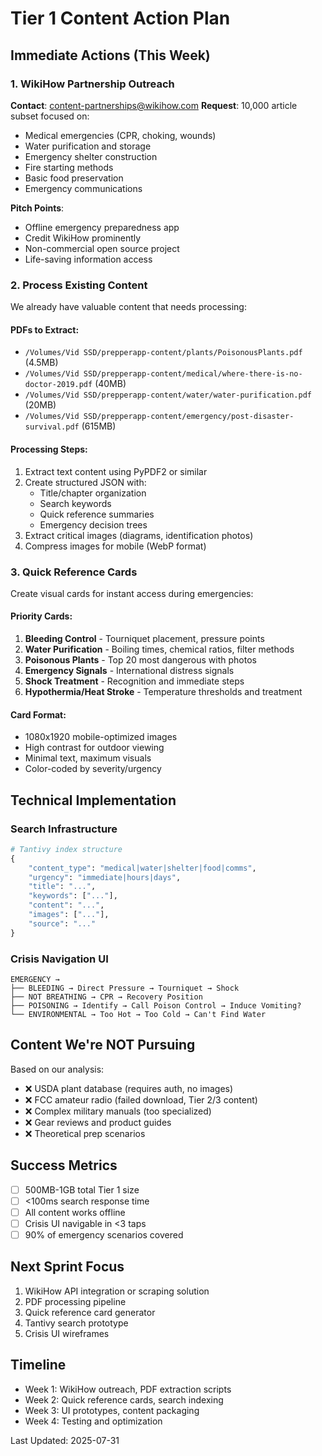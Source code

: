 # Tier 1 Content Action Plan

## Immediate Actions (This Week)

### 1. WikiHow Partnership Outreach
**Contact**: content-partnerships@wikihow.com
**Request**: 10,000 article subset focused on:
- Medical emergencies (CPR, choking, wounds)
- Water purification and storage
- Emergency shelter construction
- Fire starting methods
- Basic food preservation
- Emergency communications

**Pitch Points**:
- Offline emergency preparedness app
- Credit WikiHow prominently
- Non-commercial open source project
- Life-saving information access

### 2. Process Existing Content
We already have valuable content that needs processing:

#### PDFs to Extract:
- `/Volumes/Vid SSD/prepperapp-content/plants/PoisonousPlants.pdf` (4.5MB)
- `/Volumes/Vid SSD/prepperapp-content/medical/where-there-is-no-doctor-2019.pdf` (40MB)
- `/Volumes/Vid SSD/prepperapp-content/water/water-purification.pdf` (20MB)
- `/Volumes/Vid SSD/prepperapp-content/emergency/post-disaster-survival.pdf` (615MB)

#### Processing Steps:
1. Extract text content using PyPDF2 or similar
2. Create structured JSON with:
   - Title/chapter organization
   - Search keywords
   - Quick reference summaries
   - Emergency decision trees
3. Extract critical images (diagrams, identification photos)
4. Compress images for mobile (WebP format)

### 3. Quick Reference Cards
Create visual cards for instant access during emergencies:

#### Priority Cards:
1. **Bleeding Control** - Tourniquet placement, pressure points
2. **Water Purification** - Boiling times, chemical ratios, filter methods
3. **Poisonous Plants** - Top 20 most dangerous with photos
4. **Emergency Signals** - International distress signals
5. **Shock Treatment** - Recognition and immediate steps
6. **Hypothermia/Heat Stroke** - Temperature thresholds and treatment

#### Card Format:
- 1080x1920 mobile-optimized images
- High contrast for outdoor viewing
- Minimal text, maximum visuals
- Color-coded by severity/urgency

## Technical Implementation

### Search Infrastructure
```python
# Tantivy index structure
{
    "content_type": "medical|water|shelter|food|comms",
    "urgency": "immediate|hours|days",
    "title": "...",
    "keywords": ["..."],
    "content": "...",
    "images": ["..."],
    "source": "..."
}
```

### Crisis Navigation UI
```
EMERGENCY → 
├── BLEEDING → Direct Pressure → Tourniquet → Shock
├── NOT BREATHING → CPR → Recovery Position
├── POISONING → Identify → Call Poison Control → Induce Vomiting?
└── ENVIRONMENTAL → Too Hot → Too Cold → Can't Find Water
```

## Content We're NOT Pursuing
Based on our analysis:
- ❌ USDA plant database (requires auth, no images)
- ❌ FCC amateur radio (failed download, Tier 2/3 content)
- ❌ Complex military manuals (too specialized)
- ❌ Gear reviews and product guides
- ❌ Theoretical prep scenarios

## Success Metrics
- [ ] 500MB-1GB total Tier 1 size
- [ ] <100ms search response time
- [ ] All content works offline
- [ ] Crisis UI navigable in <3 taps
- [ ] 90% of emergency scenarios covered

## Next Sprint Focus
1. WikiHow API integration or scraping solution
2. PDF processing pipeline
3. Quick reference card generator
4. Tantivy search prototype
5. Crisis UI wireframes

## Timeline
- Week 1: WikiHow outreach, PDF extraction scripts
- Week 2: Quick reference cards, search indexing
- Week 3: UI prototypes, content packaging
- Week 4: Testing and optimization

Last Updated: 2025-07-31
